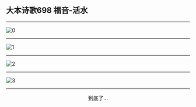 
## 大本诗歌698 福音-活水
        
<div id="aplayer0"></div>

---

<img alt="0" data-original="https://cdn.jsdelivr.net/gh/k34869/shi/data/d0692/0">

---

<img alt="1" data-original="https://cdn.jsdelivr.net/gh/k34869/shi/data/d0692/1">

---

<img alt="2" data-original="https://cdn.jsdelivr.net/gh/k34869/shi/data/d0692/2">

---

<img alt="3" data-original="https://cdn.jsdelivr.net/gh/k34869/shi/data/d0692/3">

---

<p style="text-align: center">到底了...</p>

<script src="/js/dist-view.js"></script>

<script>
MAIN.id = 'd0692';
        
const ap0 = new APlayer({
    container: document.getElementById('aplayer0'),
    volume: 1,
    loop: 'none',
    preload: 'none',
    audio: [{
        name: '大本诗歌698.mp3',
        artist: '大本诗歌',
        url: 'https://res.wx.qq.com/voice/getvoice?mediaid=MzI0NTk3MDM5M18yMjQ3NDk2NDMy',
        cover: '/favicon'
    }]
});
</script>
